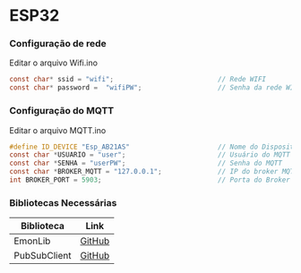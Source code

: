 # ESP32 

### Configuração de rede
Editar o arquivo Wifi.ino
```c
const char* ssid = "wifi";                          // Rede WIFI
const char* password =  "wifiPW";                   // Senha da rede WIFI
```
### Configuração do MQTT
Editar o arquivo MQTT.ino
```c
#define ID_DEVICE "Esp_AB21AS"                      // Nome do Dispositivo (deve ser um nome único)
const char *USUARIO = "user";                       // Usuário do MQTT
const char *SENHA = "userPW";                       // Senha do MQTT
const char *BROKER_MQTT = "127.0.0.1";              // IP do broker MQTT
int BROKER_PORT = 5903;                             // Porta do Broker MQTT
```
### Bibliotecas Necessárias
| Biblioteca  | Link |
| ------------- | ------------- |
| EmonLib  | [GitHub](https://github.com/openenergymonitor/EmonLib)  |
| PubSubClient  | [GitHub](https://github.com/knolleary/pubsubclient)  |
